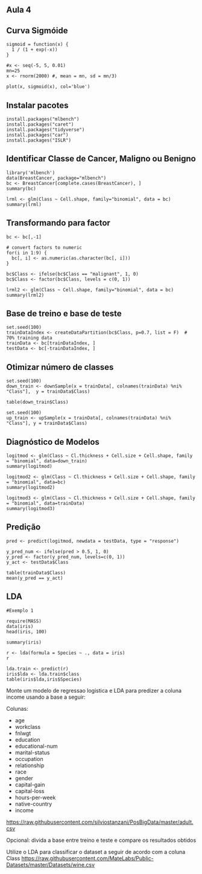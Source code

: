 ## Aula 4

## Curva Sigmóide

```
sigmoid = function(x) {
  1 / (1 + exp(-x))
}

#x <- seq(-5, 5, 0.01)
mn=25
x <- rnorm(2000) #, mean = mn, sd = mn/3)

plot(x, sigmoid(x), col='blue')

```

## Instalar pacotes 
```
install.packages("mlbench")
install.packages("caret")
install.packages("tidyverse")
install.packages("car")
install.packages("ISLR")
```

## Identificar Classe de Cancer, Maligno ou Benigno
```
library('mlbench')
data(BreastCancer, package="mlbench")
bc <- BreastCancer[complete.cases(BreastCancer), ] 
summary(bc)

lrml <- glm(Class ~ Cell.shape, family="binomial", data = bc)
summary(lrml)
```

## Transformando para factor

```
bc <- bc[,-1]

# convert factors to numeric
for(i in 1:9) {
  bc[, i] <- as.numeric(as.character(bc[, i]))
}

bc$Class <- ifelse(bc$Class == "malignant", 1, 0)
bc$Class <- factor(bc$Class, levels = c(0, 1))

lrml2 <- glm(Class ~ Cell.shape, family="binomial", data = bc)
summary(lrml2)
```

## Base de treino e base de teste
```
set.seed(100)
trainDataIndex <- createDataPartition(bc$Class, p=0.7, list = F)  # 70% training data
trainData <- bc[trainDataIndex, ]
testData <- bc[-trainDataIndex, ]
```

## Otimizar número de classes
```
set.seed(100)
down_train <- downSample(x = trainData[, colnames(trainData) %ni% "Class"],  y = trainData$Class)

table(down_train$Class)

set.seed(100)
up_train <- upSample(x = trainData[, colnames(trainData) %ni% "Class"], y = trainData$Class)
```

## Diagnóstico de Modelos
```
logitmod <- glm(Class ~ Cl.thickness + Cell.size + Cell.shape, family = "binomial", data=down_train)
summary(logitmod)

logitmod2 <- glm(Class ~ Cl.thickness + Cell.size + Cell.shape, family = "binomial", data=bc)
summary(logitmod2)

logitmod3 <- glm(Class ~ Cl.thickness + Cell.size + Cell.shape, family = "binomial", data=trainData)
summary(logitmod3)
```

## Predição
```
pred <- predict(logitmod, newdata = testData, type = "response")

y_pred_num <- ifelse(pred > 0.5, 1, 0)
y_pred <- factor(y_pred_num, levels=c(0, 1))
y_act <- testData$Class

table(trainData$Class)
mean(y_pred == y_act)
```

## LDA
```
#Exemplo 1

require(MASS)
data(iris)
head(iris, 100)

summary(iris)

r <- lda(formula = Species ~ ., data = iris)
r 

lda.train <- predict(r)
iris$lda <- lda.train$class
table(iris$lda,iris$Species)
```




Monte um modelo de regressao logistica e LDA para predizer a coluna income usando a base a seguir:

Colunas:

* age
* workclass
* fnlwgt
* education
* educational-num
* marital-status
* occupation
* relationship
* race
* gender
* capital-gain
* capital-loss
* hours-per-week
* native-country
* income

https://raw.githubusercontent.com/silviostanzani/PosBigData/master/adult.csv

Opcional: divida a base entre treino e teste e compare os resultados obtidos

Utilize o LDA para classificar o dataset a seguir de acordo com a coluna Class
https://raw.githubusercontent.com/MateLabs/Public-Datasets/master/Datasets/wine.csv
